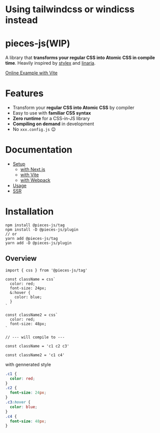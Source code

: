 # Using tailwindcss or windicss instead

# pieces-js(WIP)

A library that __transforms your regular CSS into Atomic CSS in compile time__. Heavily inspired by [stylex](https://www.youtube.com/watch?v=ur-sGzUWId4) and [linaria](https://github.com/callstack/linaria).

[Online Example with Vite](https://codesandbox.io/s/dazzling-sanderson-rzsv0)

# Features

- Transform your __regular CSS into Atomic CSS__ by compiler
- Easy to use with __familiar CSS syntax__
- __Zero runtime__ for a CSS-in-JS library
- __Compiling on demand__ in development
- No `xxx.config.js` 😉

# Documentation

<!-- - [Examples](#Examples) -->
- [Setup](./docs/setup)
  - [with Next.js](./docs/setup/next.md)
  - [with Vite](./docs/setup/vite.md)
  - [with Webpack](./docs/setup/webpack.md)
- [Usage](./docs/usage.md)
- [SSR](./docs/ssr.md)

# Installation

```
npm install @pieces-js/tag
npm install -D @pieces-js/plugin
// or
yarn add @pieces-js/tag
yarn add -D @pieces-js/plugin
```

## Overview

```tsx
import { css } from '@pieces-js/tag'

const className = css`
  color: red;
  font-size: 24px;
  &:hover {
    color: blue;
  }
`

const className2 = css`
  color: red;
  font-size: 48px;
`

// --- will compile to ---

const className = 'c1 c2 c3'

const className2 = 'c1 c4'
```

with gennerated style

```css
.c1 {
  color: red;
}
.c2 {
  font-size: 24px;
}
.c3:hover {
  color: blue;
}
.c4 {
  font-size: 48px;
}
```

<!-- # Examples

- [Webpack + React]()
- [Vite + React]() -->


